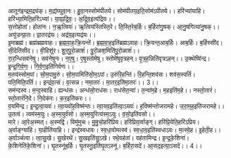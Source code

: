 

  
आतून॑इन्द्रम॒द्र्य॑क्। म॒द्य्र॑घ्घुवा॒नः। हु॒वा॒नस्सोम॑पीतये। सोम॑पीतय॒इति॒सोम॑ऽपीतये।। हरि॑भ्यांयाहि। हरि॑भ्या॒मिति॒हरि॑ऽभ्यां। या॒ह्य॒द्रि॒वः॒। अ॒द्रि॒व॒इत्य॑द्रिवः।।  
स॒त्तोहोता॑। होता॑नः। न॒ऋ॒त्वियः॑। ऋ॒त्विय॑स्तिस्ति॒रे। ति॒स्ति॒रेब॒र्हिः। ब॒र्हिरा॑णु॒षक्। आ॒नु॒षगित्या॑नु॒षक्।। अयु॑ज्रन्प्रा॒तः। प्रा॒तरद्र॑यः। अद्र॑य॒इत्यद्र॑यः।।  
इ॒माब्रह्म॑। ब्रह्म॑ब्रह्मवाहः। ब्र॒ह्म॒वा॒हः॒क्रि॒यन्ते॑। ब्र॒ह्म॒वा॒ह॒इति॑ब्रह्मऽवाहः। क्रि॒यन्त॒आब॒र्हिः। आब॒र्हिः। ब॒र्हिस्सी॑द। सी॒देति॑सीद।। वी॒हिशू॑र। शू॒र॒पु॒रो॒ळाशं॑। पु॒रो॒ळश॒मिति॑पु॒रो॒ळाशं॑।।  
रा॒र॒न्धिसव॑नेषु। सव॑नेषुनः। न॒ए॒षु। ए॒षुस्तोमे॑षु। स्तोमे॑षुवृत्रहन्। वृ॒त्र॒ह॒न्निति॑वृत्रऽहन्।। उ॒क्थेष्वि॑न्द्र। इ॒न्द्र॒गि॒र्व॒णः॒। गि॒र्व॒ण॒इति॑गिर्वणः।।  
म॒तय॑स्सोम॒पां। सो॒म॒पामु॒रुं। सो॒म॒पामिति॑सो॒म॒ऽपां। उ॒रुंरि॒हन्ति॑। रि॒हन्ति॒शव॑सः। शव॑स॒स्पतिं॑। पति॒मिति॒पतिं॑।। इन्द्रं॑व॒त्सं। व॒त्सन्न। नमा॒तरः॑। मा॒तर॒इति॑मा॒तरः॑।। 3।।  
सम॑न्दस्व। म॒न्द॒स्वाहि। ह्यन्ध॑सः। अन्ध॑सो॒राध॑सः। राध॑सेत॒न्वा॑। त॒न्वा॑म॒हे। म॒हइति॑म॒हे।। नस्तो॒तारं॑। स्तो॒तारं॑नि॒दे। नि॒देक॑रः। क॒र॒इति॑करः।।  
व॒यमि॑न्द्र। इ॒न्द्र॒त्वा॒यवः॑। त्वा॒यवो॑ह॒विष्म॑न्तः। त्वा॒यव॒इति॑त्वा॒ऽयवः॑। ह॒विष्म॑न्तोजरामहे। ज॒रा॒म॒ह॒इति॑जरामहे।। उ॒तत्वं। त्वम॑स्म॒युः। अ॒स्म॒युर्व॑सो। अ॒स्म॒युरित्य॑स्म॒ऽयुः। व॒सो॒इति॑वसो।।  
मारे। आ॒रेअ॒स्मत्। अ॒स्मद्वि। विमु॑मुचः। मु॒मु॒चो॒हरि॑प्रिय। हरि॑प्रिया॒र्वाङ्ग्। हरि॑प्रि॒येति॒हरि॑ऽप्रिय। अ॒र्वाङ्ग्या॑हि। या॒हीति॑याहि।। इन्द्र॑स्वधावः। स्व॒धा॒वोमत्स्व॑। स्व॒धा॒व॒इति॑स्वधाऽवः। म॒त्स्वे॒ह। इ॒हेती॒ह।।  
अ॒र्वाञ्चं॑त्वा। त्वा॒सु॒खे। सु॒खेरथे॑। सु॒खइति॑सु॒ऽखे। रथे॒वह॑तां। वह॑तामिन्द्र। इ॒न्द्र॒के॒शिना॑। के॒शिनेति॑के॒शिना॑।। घृ॒तस्नू॑ब॒र्हिः। घृ॒तस्नू॒इति॑घृ॒तऽस्नू॑। ब॒र्हिरा॒सदे॑। आ॒सद॒इत्या॒ऽसदे॑।। 4।।  

